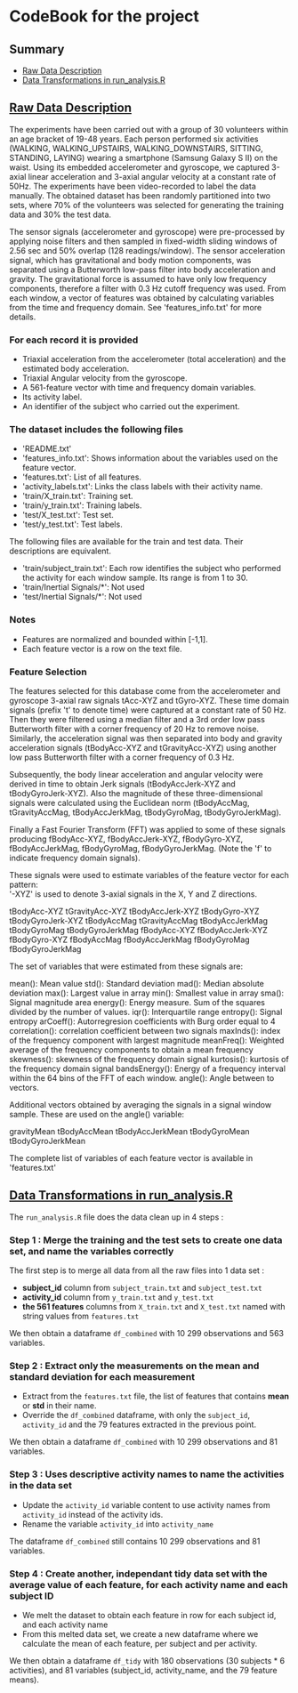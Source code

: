 # CodeBook for the project 

## Summary 
- [Raw Data Description](#raw-data-description)
- [Data Transformations in run_analysis.R](#data-transformations)

## [Raw Data Description](#raw-data-description)

The experiments have been carried out with a group of 30 volunteers within an age bracket of 19-48 years. Each person performed six activities (WALKING, WALKING_UPSTAIRS, WALKING_DOWNSTAIRS, SITTING, STANDING, LAYING) wearing a smartphone (Samsung Galaxy S II) on the waist. Using its embedded accelerometer and gyroscope, we captured 3-axial linear acceleration and 3-axial angular velocity at a constant rate of 50Hz. The experiments have been video-recorded to label the data manually. The obtained dataset has been randomly partitioned into two sets, where 70% of the volunteers was selected for generating the training data and 30% the test data. 

The sensor signals (accelerometer and gyroscope) were pre-processed by applying noise filters and then sampled in fixed-width sliding windows of 2.56 sec and 50% overlap (128 readings/window). The sensor acceleration signal, which has gravitational and body motion components, was separated using a Butterworth low-pass filter into body acceleration and gravity. The gravitational force is assumed to have only low frequency components, therefore a filter with 0.3 Hz cutoff frequency was used. From each window, a vector of features was obtained by calculating variables from the time and frequency domain. See 'features_info.txt' for more details. 

### For each record it is provided

- Triaxial acceleration from the accelerometer (total acceleration) and the estimated body acceleration.
- Triaxial Angular velocity from the gyroscope. 
- A 561-feature vector with time and frequency domain variables. 
- Its activity label. 
- An identifier of the subject who carried out the experiment.

### The dataset includes the following files

- 'README.txt'
- 'features_info.txt': Shows information about the variables used on the feature vector.
- 'features.txt': List of all features.
- 'activity_labels.txt': Links the class labels with their activity name.
- 'train/X_train.txt': Training set.
- 'train/y_train.txt': Training labels.
- 'test/X_test.txt': Test set.
- 'test/y_test.txt': Test labels.

The following files are available for the train and test data. Their descriptions are equivalent. 
- 'train/subject_train.txt': Each row identifies the subject who performed the activity for each window sample. Its range is from 1 to 30. 
- 'train/Inertial Signals/*': Not used
- 'test/Inertial Signals/*': Not used 

### Notes 
- Features are normalized and bounded within [-1,1].
- Each feature vector is a row on the text file.

### Feature Selection 

The features selected for this database come from the accelerometer and gyroscope 3-axial raw signals tAcc-XYZ and tGyro-XYZ. These time domain signals (prefix 't' to denote time) were captured at a constant rate of 50 Hz. Then they were filtered using a median filter and a 3rd order low pass Butterworth filter with a corner frequency of 20 Hz to remove noise. Similarly, the acceleration signal was then separated into body and gravity acceleration signals (tBodyAcc-XYZ and tGravityAcc-XYZ) using another low pass Butterworth filter with a corner frequency of 0.3 Hz. 

Subsequently, the body linear acceleration and angular velocity were derived in time to obtain Jerk signals (tBodyAccJerk-XYZ and tBodyGyroJerk-XYZ). Also the magnitude of these three-dimensional signals were calculated using the Euclidean norm (tBodyAccMag, tGravityAccMag, tBodyAccJerkMag, tBodyGyroMag, tBodyGyroJerkMag). 

Finally a Fast Fourier Transform (FFT) was applied to some of these signals producing fBodyAcc-XYZ, fBodyAccJerk-XYZ, fBodyGyro-XYZ, fBodyAccJerkMag, fBodyGyroMag, fBodyGyroJerkMag. (Note the 'f' to indicate frequency domain signals). 

These signals were used to estimate variables of the feature vector for each pattern:  
'-XYZ' is used to denote 3-axial signals in the X, Y and Z directions.

tBodyAcc-XYZ
tGravityAcc-XYZ
tBodyAccJerk-XYZ
tBodyGyro-XYZ
tBodyGyroJerk-XYZ
tBodyAccMag
tGravityAccMag
tBodyAccJerkMag
tBodyGyroMag
tBodyGyroJerkMag
fBodyAcc-XYZ
fBodyAccJerk-XYZ
fBodyGyro-XYZ
fBodyAccMag
fBodyAccJerkMag
fBodyGyroMag
fBodyGyroJerkMag

The set of variables that were estimated from these signals are: 

mean(): Mean value
std(): Standard deviation
mad(): Median absolute deviation 
max(): Largest value in array
min(): Smallest value in array
sma(): Signal magnitude area
energy(): Energy measure. Sum of the squares divided by the number of values. 
iqr(): Interquartile range 
entropy(): Signal entropy
arCoeff(): Autorregresion coefficients with Burg order equal to 4
correlation(): correlation coefficient between two signals
maxInds(): index of the frequency component with largest magnitude
meanFreq(): Weighted average of the frequency components to obtain a mean frequency
skewness(): skewness of the frequency domain signal 
kurtosis(): kurtosis of the frequency domain signal 
bandsEnergy(): Energy of a frequency interval within the 64 bins of the FFT of each window.
angle(): Angle between to vectors.

Additional vectors obtained by averaging the signals in a signal window sample. These are used on the angle() variable:

gravityMean
tBodyAccMean
tBodyAccJerkMean
tBodyGyroMean
tBodyGyroJerkMean

The complete list of variables of each feature vector is available in 'features.txt'



## [Data Transformations in run_analysis.R](#data-transformations)

The `run_analysis.R` file does the data clean up in 4 steps : 

### Step 1 : Merge the training and the test sets to create one data set, and name the variables correctly 

The first step is to merge all data from all the raw files into 1 data set : 
- **subject_id** column from `subject_train.txt` and `subject_test.txt` 
- **activity_id** column from `y_train.txt` and `y_test.txt` 
- **the 561 features** columns from `X_train.txt` and `X_test.txt` named with string values from `features.txt`

We then obtain a dataframe `df_combined` with 10 299 observations and 563 variables. 


### Step 2 : Extract only the measurements on the mean and standard deviation for each measurement 

- Extract from the `features.txt` file, the list of features that contains **mean** or **std** in their name. 
- Override the `df_combined` dataframe, with only the `subject_id`, `activity_id` and the 79 features extracted in the previous point. 

We then obtain a dataframe `df_combined` with 10 299 observations and 81 variables. 


### Step 3 : Uses descriptive activity names to name the activities in the data set 

- Update the `activity_id` variable content to use activity names from `activity_id` instead of the activity ids. 
- Rename the variable `activity_id` into `activity_name` 

The dataframe `df_combined` still contains 10 299 observations and 81 variables. 

### Step 4 : Create another, independant tidy data set with the average value of each feature, for each activity name and each subject ID 

- We melt the dataset to obtain each feature in row for each subject id, and each activity name 
- From this melted data set, we create a new dataframe where we calculate the mean of each feature, per subject and per activity. 

We then obtain a dataframe `df_tidy` with 180 observations (30 subjects * 6 activities), and 81 variables (subject_id, activity_name, and the 79 feature means). 

